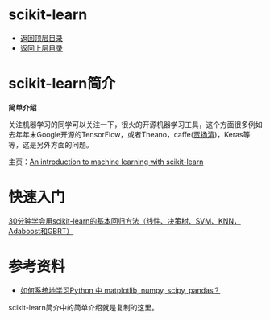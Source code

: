 # scikit-learn

- [返回顶层目录](../../SUMMARY.md#目录)
- [返回上层目录](python.md#python)



# scikit-learn简介

**简单介绍**

关注机器学习的同学可以关注一下，很火的开源机器学习工具，这个方面很多例如去年年末Google开源的TensorFlow，或者Theano，caffe([贾扬清](https://www.zhihu.com/people/jiayangqing))，Keras等等，这是另外方面的问题。

主页：[An introduction to machine learning with scikit-learn](http://scikit-learn.org/stable/tutorial/basic/tutorial.html)



# 快速入门

[30分钟学会用scikit-learn的基本回归方法（线性、决策树、SVM、KNN，Adaboost和GBRT）](https://mp.weixin.qq.com/s?__biz=MzA4NzE1NzYyMw==&mid=2247497622&idx=2&sn=797bf376abb721eb4025e20243030c8d&chksm=903f098ea748809882a1a54334e5f6e0357da2e767ff8f1c5828b5b9fe1b4ad9314ec1049b5c&mpshare=1&scene=1&srcid=0512ZW8fM10mXudEppP6Ba9G#rd)







# 参考资料

- [如何系统地学习Python 中 matplotlib, numpy, scipy, pandas？](https://www.zhihu.com/question/37180159)

scikit-learn简介中的简单介绍就是复制的这里。





